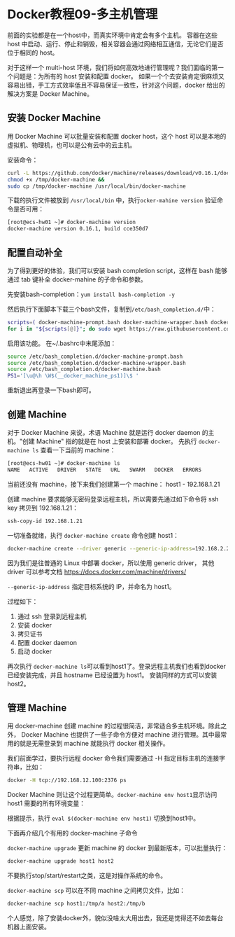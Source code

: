# Docker教程09-多主机管理

前面的实验都是在一个host中，而真实环境中肯定会有多个主机。 容器在这些 host 中启动、运行、停止和销毁，相关容器会通过网络相互通信，无论它们是否位于相同的 host。

对于这样一个 multi-host 环境，我们将如何高效地进行管理呢？我们面临的第一个问题是：为所有的 host 安装和配置 docker。 如果一个个去安装肯定很麻烦又容易出错，手工方式效率低且不容易保证一致性，针对这个问题，docker
给出的解决方案是 Docker Machine。

## 安装 Docker Machine

用 Docker Machine 可以批量安装和配置 docker host，这个 host 可以是本地的虚拟机、物理机，也可以是公有云中的云主机。

安装命令：

```bash
curl -L https://github.com/docker/machine/releases/download/v0.16.1/docker-machine-Linux-x86_64 >/tmp/docker-machine &&
chmod +x /tmp/docker-machine &&
sudo cp /tmp/docker-machine /usr/local/bin/docker-machine
```

下载的执行文件被放到 `/usr/local/bin` 中，执行`ocker-mahine version` 验证命令是否可用：

```bash
[root@ecs-hw01 ~]# docker-machine version
docker-machine version 0.16.1, build cce350d7
```

## 配置自动补全

为了得到更好的体验，我们可以安装 bash completion script，这样在 bash 能够通过 tab 键补全 docker-mahine 的子命令和参数。

先安装bash-completion：`yum install bash-completion -y`

然后执行下面脚本下载三个bash文件，复制到`/etc/bash_completion.d/`中：

```bash
scripts=( docker-machine-prompt.bash docker-machine-wrapper.bash docker-machine.bash ); 
for i in "${scripts[@]}"; do sudo wget https://raw.githubusercontent.com/docker/machine/v0.16.1/contrib/completion/bash/${i} -P /etc/bash_completion.d; done
```

启用该功能。 在~/.bashrc中末尾添加：

```bash
source /etc/bash_completion.d/docker-machine-prompt.bash
source /etc/bash_completion.d/docker-machine-wrapper.bash
source /etc/bash_completion.d/docker-machine.bash
PS1='[\u@\h \W$(__docker_machine_ps1)]\$ '
```

重新退出再登录一下bash即可。

## 创建 Machine

对于 Docker Machine 来说，术语 Machine 就是运行 docker daemon 的主机。"创建 Machine" 指的就是在 host 上安装和部署 docker。 先执行 `docker-machine ls`
查看一下当前的 machine：

```bash
[root@ecs-hw01 ~]# docker-machine ls
NAME   ACTIVE   DRIVER   STATE   URL   SWARM   DOCKER   ERRORS
```

当前还没有 machine，接下来我们创建第一个 machine： host1 - 192.168.1.21

创建 machine 要求能够无密码登录远程主机，所以需要先通过如下命令将 ssh key 拷贝到 192.168.1.21：

```bash
ssh-copy-id 192.168.1.21
```

一切准备就绪，执行 `docker-machine create` 命令创建 host1：

```bash
docker-machine create --driver generic --generic-ip-address=192.168.2.21 host1
```

因为我们是往普通的 Linux 中部署 docker，所以使用 generic driver， 其他 driver 可以参考文档 <https://docs.docker.com/machine/drivers/>

`--generic-ip-address` 指定目标系统的 IP，并命名为 host1。

过程如下：

1. 通过 ssh 登录到远程主机
1. 安装 docker
1. 拷贝证书
1. 配置 docker daemon
1. 启动 docker

再次执行 `docker-machine ls`可以看到host1了。登录远程主机我们也看到docker已经安装完成，并且 hostname 已经设置为 host1。 安装同样的方式可以安装host2。

## 管理 Machine

用 docker-machine 创建 machine 的过程很简洁，非常适合多主机环境。除此之外， Docker Machine 也提供了一些子命令方便对 machine 进行管理。其中最常用的就是无需登录到 machine 就能执行
docker 相关操作。

我们前面学过，要执行远程 docker 命令我们需要通过 -H 指定目标主机的连接字符串，比如：

```bash
docker -H tcp://192.168.12.100:2376 ps
```

Docker Machine 则让这个过程更简单。`docker-machine env host1`显示访问 host1 需要的所有环境变量：

根据提示，执行 `eval $(docker-machine env host1)` 切换到host1中。

下面再介绍几个有用的 docker-machine 子命令

`docker-machine upgrade` 更新 machine 的 docker 到最新版本，可以批量执行：

```bash
docker-machine upgrade host1 host2
```

不要执行stop/start/restart之类，这是对操作系统的命令。

`docker-machine scp` 可以在不同 machine 之间拷贝文件，比如：

```bash
docker-machine scp host1:/tmp/a host2:/tmp/b
```

个人感觉，除了安装docker外，貌似没啥太大用出去，我还是觉得还不如去每台机器上面安装。


